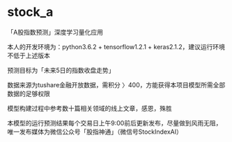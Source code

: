# stock_a

「A股指数预测」深度学习量化应用

本人的开发环境为：python3.6.2 + tensorflow1.2.1 + keras2.1.2，建议运行环境不低于上述版本

预测目标为「未来5日的指数收盘走势」

数据来源为tushare金融开放数据，需积分 〉400，方能获得本项目模型所需全部数据的足够权限

模型构建过程中参考数十篇相关领域的线上文章，感恩，殊胜

本模型的运行预测结果每个交易日上午9:00前后更新发布，尽量做到风雨无阻，唯一发布媒体为微信公众号「股指神通」（微信号StockIndexAI）
